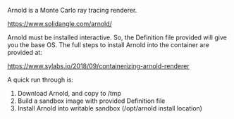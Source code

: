 Arnold is a Monte Carlo ray tracing renderer.

  https://www.solidangle.com/arnold/

Arnold must be installed interactive. So, the Definition file provided will
give you the base OS. The full steps to install Arnold into the container
are provided at:

  https://www.sylabs.io/2018/09/containerizing-arnold-renderer

A quick run through is:

  1) Download Arnold, and copy to /tmp
  2) Build a sandbox image with provided Definition file
  3) Install Arnold into writable sandbox (/opt/arnold install location)



